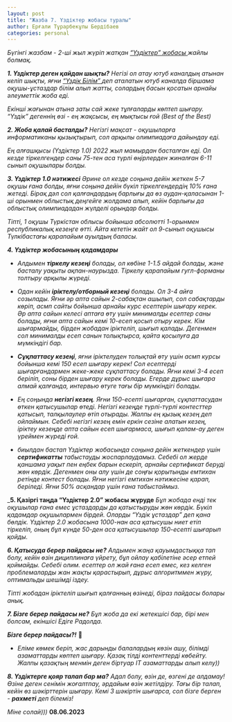 ```yaml
---
layout: post
title: "Жазба 7. Үздіктер жобасы туралы"
author: Ерғали Тұрарбекұлы Бердібаев
categories: personal
---
```

_Бүгінгі жазбам - 2-ші жыл жүріп жатқан [“Үздіктер” жобасы ](https://uzdik.kz/) жайлы болмақ._

_<b>1. Үздіктер деген қайдан шықты?</b>_
_Негізі ол атау ютуб каналдың атынан келіп шықты, яғни [“Үздік Білім” ](https://youtube.com/@Uzdik) деп аталатын ютуб каналда біршама оқушы-ұстаздар білім алып жатты, солардың басын қосатын арнайы әлеуметтік жоба еді._ 

_Екінші жағынан атына заты сай жеке тұлғаларды көптеп шығару. “Үздік” дегеннің өзі - ең жақсысы, ең мықтысы ғой (Best of the Best)_

_<b>2. Жоба қалай басталды?</b>_
_Негізгі мақсат - оқушыларға информатиканы қызықтырып, сол арқылы олимпиадаға дайындау еді._ 

_Ең алғашқысы (Үздіктер 1.0) 2022 жыл мамырдан басталған еді. Ол кезде тіркелгендер саны 75-тен аса түрлі өңірлерден жиналған 6-11 сынып оқушылары болды._ 

_<b>3. Үздіктер 1.0 нәтижесі</b>_
_Әрине ол кезде соңына дейін жеткен 5-7 оқушы ғана болды, яғни соңына дейін бүкіл тіркелгендердің 10% ғана жетеді. Бірақ дәл сол қалғандардың барлығы да өз аудан-қаласынан 1-ші орынмен облыстық деңгейге жолдама алып, кейін барлығы да облыстық олимпиададан жүлделі орындар болды._ 

_Тіпті, 1 оқушы Түркістан облысы бойынша абсолютті 1-орынмен республикалық кезеңге өтті. Айта кететін жайт ол 9-сынып оқушысы Түлкібастағы қарапайым ауылдың баласы._

_<b>4. Үздіктер жобасының қадамдары</b>_
- _Алдымен <b>тіркелу кезеңі</b> болады, ол көбіне 1-1.5 айдай болады, және басталу уақыты ақпан-наурызда. Тіркелу қарапайым гугл-форманы толтыру арқылы жүреді._

- _Одан кейін <b>іріктелу/отборный кезеңі</b> болады. Ол 3-4 айға созылады. Яғни әр апта сайын 2-сабақтан ашылып, сол сабақтарды көріп, асмп сайты бойынша арнайы курс есептерін шығару керек. Әр апта сайын келесі аптаға өту үшін минималды есептер саны болады, яғни апта сайын кемі 10-есеп қосып отыру керек. Кім шығармайды, бірден жобадан іріктеліп, шығып қалады. Дегенмен сол минималды есеп санын толықтырса, қайта қосылуға да мүмкіндігі бар._ 

- _<b>Сұқпаттасу кезеңі</b>, яғни іріктелуден толықтай өту үшін асмп курсы бойынша кемі 150 есеп шығару керек! Сол есептерді шығарғандармен жеке-жеке сұқпаттасу болады. Яғни кемі 3-4 есеп беріліп, соны бірден шығару керек болады. Егерде дұрыс шығара алмай қалғанда, интервью өтуге тағы бір мүмкіндігі болады._ 

- _Ең соңында <b>негізгі кезең</b>. Яғни 150-есепті шығарған, сұқпаттасудан өткен қатысушылар өтеді.
Негізгі кезеңде түрлі-түрлі контесттер қатысып, талқылаулер өтіп отырады. Жалпы ең қызық кезең деп ойлаймын. Себебі негізгі кезең емін еркін сезіне алатын кезең, іріктеу кезеңде апта сайын есеп шығармаса, шығып қалам-ау деген үреймен жүреді ғой._ 

- _биылдан бастап Үздіктер жобасында соңына дейін жеткендер үшін <b>сертификатты</b> табыстауды жоспарлаудамыз. Себебі ол жерде қаншама уақыт пен еңбек барын ескеріп, арнайы сертификат беруді жөн көрдік. 
Дегенмен оны алу үшін де соңғы қорытынды емтихан ретінде контест болады. Яғни негізгі емтихан нәтижесіне қарап, беріледі. Яғни 50% асқандар үшін ғана табыстаймыз._

_<b>5. Қазіргі таңда “Үздіктер 2.0” жобасы жүруде</b>
_Бұл жобада енді тек оқушылар ғана емес ұстаздарды да қатыстыруды жөн көрдік. Бүкіл қадамдар оқушылармен бірдей. Оларды “Үздік ұстаздар” деп қана бөлдік. 
Үздіктер 2.0 жобасына 1000-нан аса қатысушы ниет етіп тіркеліп, оның бұл күнде 50-ден аса қатысушылар 150-есепті шығарып қойды._

_<b>6. Қатысуда берер пайдасы не?</b>_
_Алдымен жаңа қауымдастыққа тап болу, кейін өзін дициплинаға үйрету, бұл ойлау қабілетіне әсер етпей қоймайды. Себебі олим. есептер ол жай ғана есеп емес, кез келген проблемаларды жан жақты қарастырып, дұрыс алгоритммен жүру, оптимальды шешімді іздеу._ 

_Тіпті жобадан іріктеліп шығып қалғанның өзінеді, біраз пайдасы болары анық._ 

_<b>7. Бізге берер пайдасы не?</b>_
_Бұл жоба да екі жетекшісі бар, бірі мен болсам, екіншісі Едіге Радолда._ 

_<b>Бізге берер пайдасы?!</b>_ 🤔
- _Еліме көмек беріп, жас дарынды балалардың көзін ашу, білімді азаматтарды көптеп шығару. Қазақ тілді контенттерді көбейту.
Жалпы қазақтың менмін деген біртуар IT азаматтарды алып келу))_

_<b>8. Үздіктерге қояр талап бар ма?</b>_
_Адал болу, өзін де, өзгені де алдамау! Өзіне деген сенімін жоғалтпау, әрдайым өзін жетілдіру._ 
_Тағы бір талап, кейін өз шәкірттерін шығару. Кемі 3 шәкіртін шығарса, сол бізге берген - <b>рахметі</b> деп білеміз!_

_Міне солай)))_
<b>08.06.2023</b>
